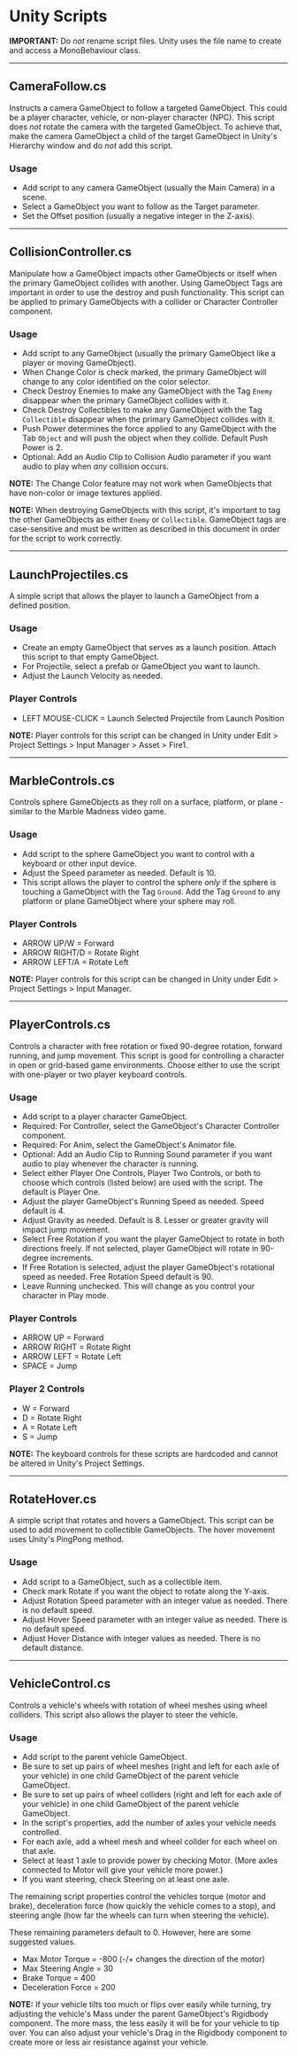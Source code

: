 # Unity Scripts

**IMPORTANT:** Do *not* rename script files. Unity uses the file name to create and access a MonoBehaviour class.

---------------

## CameraFollow.cs
Instructs a camera GameObject to follow a targeted GameObject. This could be a player character, vehicle, or non-player character (NPC). This script does *not* rotate the camera with the targeted GameObject. To achieve that, make the camera GameObject a child of the target GameObject in Unity's Hierarchy window and do *not* add this script.

### Usage
- Add script to any camera GameObject (usually the Main Camera) in a scene.
- Select a GameObject you want to follow as the Target parameter.
- Set the Offset position (usually a negative integer in the Z-axis).

---------------

## CollisionController.cs
Manipulate how a GameObject impacts other GameObjects or itself when the primary GameObject collides with another. Using GameObject Tags are important in order to use the destroy and push functionality. This script can be applied to primary GameObjects with a collider or Character Controller component.

### Usage
- Add script to any GameObject (usually the primary GameObject like a player or moving GameObject).
- When Change Color is check marked, the primary GameObject will change to any color identified on the color selector.
- Check Destroy Enemies to make any GameObject with the Tag `Enemy` disappear when the primary GameObject collides with it.
- Check Destroy Collectibles to make any GameObject with the Tag `Collectible` disappear when the primary GameObject collides with it.
- Push Power determines the force applied to any GameObject with the Tab `Object` and will push the object when they collide. Default Push Power is 2. 
- Optional: Add an Audio Clip to Collision Audio parameter if you want audio to play when *any* collision occurs.

**NOTE:** The Change Color feature may not work when GameObjects that have non-color or image textures applied.

**NOTE:** When destroying GameObjects with this script, it's important to tag the other GameObjects as either `Enemy` or `Collectible`. GameObject tags are case-sensitive and must be written as described in this document in order for the script to work correctly.

---------------

## LaunchProjectiles.cs
A simple script that allows the player to launch a GameObject from a defined position.

### Usage
- Create an empty GameObject that serves as a launch position. Attach this script to that empty GameObject.
- For Projectile, select a prefab or GameObject you want to launch.
- Adjust the Launch Velocity as needed.

### Player Controls
- LEFT MOUSE-CLICK = Launch Selected Projectile from Launch Position

**NOTE:** Player controls for this script can be changed in Unity under Edit > Project Settings > Input Manager > Asset > Fire1.

---------------

## MarbleControls.cs
Controls sphere GameObjects as they roll on a surface, platform, or plane - similar to the Marble Madness video game.

### Usage
- Add script to the sphere GameObject you want to control with a keyboard or other input device.
- Adjust the Speed parameter as needed. Default is 10.
- This script allows the player to control the sphere *only* if the sphere is touching a GameObject with the Tag `Ground`. Add the Tag `Ground` to any platform or plane GameObject where your sphere may roll.

### Player Controls
- ARROW UP/W = Forward
- ARROW RIGHT/D = Rotate Right
- ARROW LEFT/A = Rotate Left

**NOTE:** Player controls for this script can be changed in Unity under Edit > Project Settings > Input Manager.

---------------

## PlayerControls.cs
Controls a character with free rotation or fixed 90-degree rotation, forward running, and jump movement. This script is good for controlling a character in open or grid-based game environments. Choose either to use the script with one-player or two player keyboard controls.

### Usage
- Add script to a player character GameObject.
- Required: For Controller, select the GameObject's Character Controller component.
- Required: For Anim, select the GameObject's Animator file.
- Optional: Add an Audio Clip to Running Sound parameter if you want audio to play whenever the character is running.
- Select either Player One Controls, Player Two Controls, or both to choose which controls (listed below) are used with the script. The default is Player One.
- Adjust the player GameObject's Running Speed as needed. Speed default is 4.
- Adjust Gravity as needed. Default is 8. Lesser or greater gravity will impact jump movement.
- Select Free Rotation if you want the player GameObject to rotate in both directions freely. If not selected, player GameObject will rotate in 90-degree increments.
- If Free Rotation is selected, adjust the player GameObject's rotational speed as needed. Free Rotation Speed default is 90.
- Leave Running unchecked. This will change as you control your character in Play mode.

### Player Controls
- ARROW UP = Forward
- ARROW RIGHT = Rotate Right
- ARROW LEFT = Rotate Left
- SPACE = Jump

### Player 2 Controls
- W = Forward
- D = Rotate Right
- A = Rotate Left
- S = Jump

**NOTE:** The keyboard controls for these scripts are hardcoded and cannot be altered in Unity's Project Settings.

---------------

## RotateHover.cs
A simple script that rotates and hovers a GameObject. This script can be used to add movement to collectible GameObjects. The hover movement uses Unity's PingPong method.

### Usage
- Add script to a GameObject, such as a collectible item.
- Check mark Rotate if you want the object to rotate along the Y-axis.
- Adjust Rotation Speed parameter with an integer value as needed. There is no default speed.
- Adjust Hover Speed parameter with an integer value as needed. There is no default speed.
- Adjust Hover Distance with integer values as needed. There is no default distance.

---------------

## VehicleControl.cs
Controls a vehicle's wheels with rotation of wheel meshes using wheel colliders. This script also allows the player to steer the vehicle.

### Usage
- Add script to the parent vehicle GameObject.
- Be sure to set up pairs of wheel meshes (right and left for each axle of your vehicle) in one child GameObject of the parent vehicle GameObject.
- Be sure to set up pairs of wheel colliders (right and left for each axle of your vehicle) in one child GameObject of the parent vehicle GameObject.
- In the script's properties, add the number of axles your vehicle needs controlled.
- For each axle, add a wheel mesh and wheel collder for each wheel on that axle.
- Select at least 1 axle to provide power by checking Motor. (More axles connected to Motor will give your vehicle more power.)
- If you want steering, check Steering on at least one axle.

The remaining script properties control the vehicles torque (motor and brake), deceleration force (how quickly the vehicle comes to a stop), and steering angle (how far the wheels can turn when steering the vehicle).

These remaining parameters default to 0. However, here are some suggested values.

- Max Motor Torque = -800 (-/+ changes the direction of the motor)
- Max Steering Angle = 30
- Brake Torque = 400
- Deceleration Force = 200

**NOTE:** If your vehicle tilts too much or flips over easily while turning, try adjusting the vehicle's Mass under the parent GameObject's Rigidbody component. The more mass, the less easily it will be for your vehicle to tip over. You can also adjust your vehicle's Drag in the Rigidbody component to create more or less air resistance against your vehicle.
